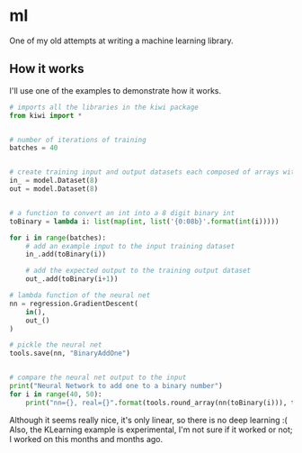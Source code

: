 # ml
One of my old attempts at writing a machine learning library.

## How it works

I'll use one of the examples to demonstrate how it works.
```python
# imports all the libraries in the kiwi package
from kiwi import *


# number of iterations of training
batches = 40


# create training input and output datasets each composed of arrays with 8 pieces of data each
in_ = model.Dataset(8)
out = model.Dataset(8)


# a function to convert an int into a 8 digit binary int
toBinary = lambda i: list(map(int, list('{0:08b}'.format(int(i)))))

for i in range(batches):
	# add an example input to the input training dataset
	in_.add(toBinary(i))

	# add the expected output to the training output dataset
	out_.add(toBinary(i+1))

# lambda function of the neural net
nn = regression.GradientDescent(
	in(),
	out_()
)

# pickle the neural net
tools.save(nn, "BinaryAddOne")


# compare the neural net output to the input
print("Neural Network to add one to a binary number")
for i in range(40, 50):
	print("nn={}, real={}".format(tools.round_array(nn(toBinary(i))), toBinary(i)))
```

Although it seems really nice, it's only linear, so there is no deep learning :(
Also, the KLearning example is experimental, I'm not sure if it worked or not; I worked on this months and months ago.
